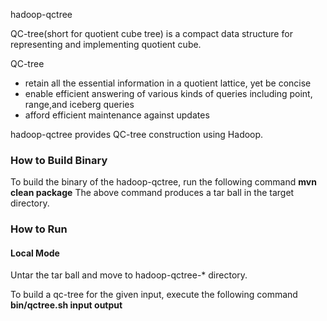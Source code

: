 hadoop-qctree

QC-tree(short for quotient cube tree) is a compact data structure for representing and implementing quotient cube. 

QC-tree
<ul>
<li> retain all the essential information in a quotient lattice, yet be concise </li>
<li> enable efficient answering of various kinds of queries including point, range,and iceberg queries </li>
<li> afford efficient maintenance against updates </li>
</ul>

hadoop-qctree provides QC-tree construction using Hadoop.

<h3>How to Build Binary</h3>
To build the binary of the hadoop-qctree, run the following command
<b>mvn clean package</b>
The above command produces a tar ball in the target directory.

<h3>How to Run</h3>
<h4>Local Mode</h4>
Untar the tar ball and move to hadoop-qctree-* directory.

To build a qc-tree for the given input, execute the following command
<b>bin/qctree.sh input output</b>


